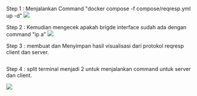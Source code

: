 Step 1 : Menjalankan Command "docker compose -f compose/reqresp.yml up -d"
<img src="https://i.imgur.com/fQdUOIe.png">

Step 2 : Kemudian mengecek apakah brigde interface sudah ada dengan command "ip a"
<img src="https://i.imgur.com/19u1hFk.png">

Step 3 : membuat dan Menyimpan hasil visualisasi dari protokol reqresp client dan server.

<img src="">

Step 4 : split terminal menjadi 2 untuk menjalankan command untuk server dan client.

<img src ="https://i.imgur.com/a13nslV.png">

